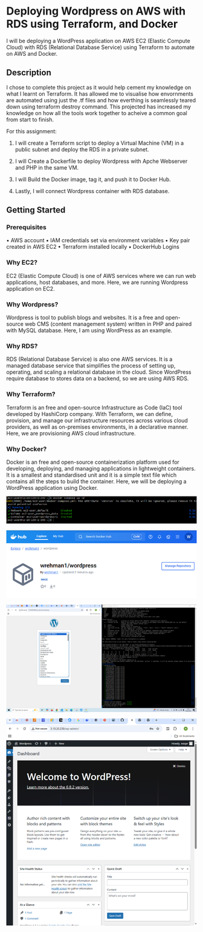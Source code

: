 # Deploying Wordpress on AWS with RDS using Terraform, and Docker

I will be deploying a WordPress application on AWS EC2 (Elastic Compute Cloud) with RDS (Relational Database Service) using Terraform to automate on AWS and Docker. 

## Description

I chose to complete this project as it would help cement my knowledge on what I learnt on Terraform. It has allowed me to visualise how envornments are automated using just the .tf files and how everthing is seamlessly teared down using terraform destroy command. This projected has increased my knowledge on how all the tools work together to acheive a common goal from start to finish. 

For this assignment: 

1. I will create a Terraform script to deploy a Virtual Machine (VM) in a public subnet and deploy the RDS in a private subnet.

2. I will Create a Dockerfile to deploy Wordpress with Apche Webserver and PHP in the same VM.

3. I will Build the Docker image, tag it, and push it to Docker Hub.

4. Lastly, I will connect Wordpress container with RDS database.

## Getting Started

### Prerequisites

• AWS account
• IAM credentials set via environment variables
• Key pair created in AWS EC2
• Terraform installed locally
• DockerHub Logins

### Why EC2?

EC2 (Elastic Compute Cloud) is one of AWS services where we can run web applications, host databases, and more. Here, we are running Wordpress application on EC2.

### Why Wordpress?

Wordpress is tool to publish blogs and websites. It is a free and open-source web CMS (content management system) written in PHP and paired with MySQL database. Here, I am using WordPress as an example.

### Why RDS?

RDS (Relational Database Service) is also one AWS services. It is a managed database service that simplifies the process of setting up, operating, and scaling a relational database in the cloud. Since WordPress require database to stores data on a backend, so we are using AWS RDS.

### Why Terraform?
Terraform is an free and open-source Infrastructure as Code (IaC) tool developed by HashiCorp company. With Terraform, we can define, provision, and manage our infrastructure resources across various cloud providers, as well as on-premises environments, in a declarative manner. Here, we are provisioning AWS cloud infrastructure.

### Why Docker?

Docker is an free and open-source containerization platform used for developing, deploying, and managing applications in lightweight containers. It is a smallest and standardised unit and it is a simple text file which contains all the steps to build the container. Here, we will be deploying a WordPress application using Docker.


![alt text](wordpress-dockercompose.png)

![alt text](wordpress-dockerhub.png)

![alt text](<wordpress-running on ec2 instance ip.png>)

![alt text](wordpress-running.png)


